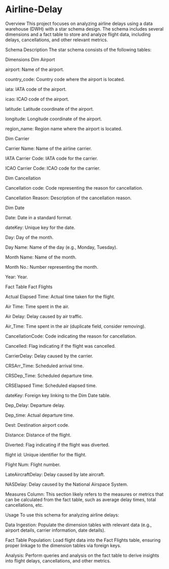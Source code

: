 # Airline-Delay
Overview
This project focuses on analyzing airline delays using a data warehouse (DWH) with a star schema design. The schema includes several dimensions and a fact table to store and analyze flight data, including delays, cancellations, and other relevant metrics.

Schema Description
The star schema consists of the following tables:

Dimensions
Dim Airport

airport: Name of the airport.

country_code: Country code where the airport is located.

iata: IATA code of the airport.

icao: ICAO code of the airport.

latitude: Latitude coordinate of the airport.

longitude: Longitude coordinate of the airport.

region_name: Region name where the airport is located.

Dim Carrier

Carrier Name: Name of the airline carrier.

IATA Carrier Code: IATA code for the carrier.

ICAO Carrier Code: ICAO code for the carrier.

Dim Cancellation

Cancellation code: Code representing the reason for cancellation.

Cancellation Reason: Description of the cancellation reason.

Dim Date

Date: Date in a standard format.

dateKey: Unique key for the date.

Day: Day of the month.

Day Name: Name of the day (e.g., Monday, Tuesday).

Month Name: Name of the month.

Month No.: Number representing the month.

Year: Year.

Fact Table
Fact Flights

Actual Elapsed Time: Actual time taken for the flight.

Air Time: Time spent in the air.

Air Delay: Delay caused by air traffic.

Air_Time: Time spent in the air (duplicate field, consider removing).

CancellationCode: Code indicating the reason for cancellation.

Cancelled: Flag indicating if the flight was cancelled.

CarrierDelay: Delay caused by the carrier.

CRSArr_Time: Scheduled arrival time.

CRSDep_Time: Scheduled departure time.

CRSElapsed Time: Scheduled elapsed time.

dateKey: Foreign key linking to the Dim Date table.

Dep_Delay: Departure delay.

Dep_time: Actual departure time.

Dest: Destination airport code.

Distance: Distance of the flight.

Diverted: Flag indicating if the flight was diverted.

flight id: Unique identifier for the flight.

Flight Num: Flight number.

LateAircraftDelay: Delay caused by late aircraft.

NASDelay: Delay caused by the National Airspace System.

Measures
Column: This section likely refers to the measures or metrics that can be calculated from the fact table, such as average delay times, total cancellations, etc.

Usage
To use this schema for analyzing airline delays:

Data Ingestion: Populate the dimension tables with relevant data (e.g., airport details, carrier information, date details).

Fact Table Population: Load flight data into the Fact Flights table, ensuring proper linkage to the dimension tables via foreign keys.

Analysis: Perform queries and analysis on the fact table to derive insights into flight delays, cancellations, and other metrics.